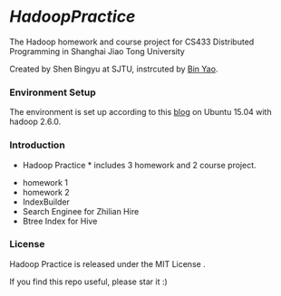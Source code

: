 # *HadoopPractice*
The Hadoop homework and course project for CS433 Distributed Programming in Shanghai Jiao Tong University

Created by Shen Bingyu at SJTU, instrcuted by [Bin Yao](http://www.cs.sjtu.edu.cn/~yaobin/).

### Environment Setup

The environment is set up according to this [blog](http://www.cnblogs.com/shenbingyu/p/4837749.html) on Ubuntu 15.04 with hadoop 2.6.0.

### Introduction

* Hadoop Practice * includes 3 homework and 2 course project.

 - homework 1
 - homework 2 
 - IndexBuilder
 - Search Enginee for Zhilian Hire
 - Btree Index for Hive

### License

Hadoop Practice is released under the MIT License .

If you find this repo useful, please star it :)
